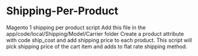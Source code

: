 # Shipping-Per-Product
Magento 1 shipping per product script
Add this file in the app/code/local/Shipping/Model/Carrier folder
Create a product attribute with code ship_cost and add shipping price to each product.
This script will pick shipping price of the cart item and adds to flat rate shipping method.
